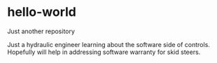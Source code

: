 # hello-world
Just another repository

Just a hydraulic engineer learning about the software side of controls. Hopefully will help in addressing software warranty for skid steers.
